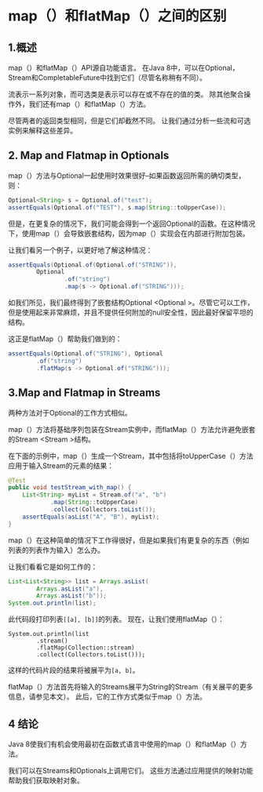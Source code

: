 # map（）和flatMap（）之间的区别

## 1.概述
map（）和flatMap（）API源自功能语言。 在Java 8中，可以在Optional，Stream和CompletableFuture中找到它们（尽管名称稍有不同）。

流表示一系列对象，而可选类是表示可以存在或不存在的值的类。 除其他聚合操作外，我们还有map（）和flatMap（）方法。

尽管两者的返回类型相同，但是它们却截然不同。 让我们通过分析一些流和可选实例来解释这些差异。

## 2. Map and Flatmap in Optionals
   map（）方法与Optional一起使用时效果很好–如果函数返回所需的确切类型，则：

```java
Optional<String> s = Optional.of("test");
assertEquals(Optional.of("TEST"), s.map(String::toUpperCase));
```

但是，在更复杂的情况下，我们可能会得到一个返回Optional的函数。在这种情况下，使用map（）会导致嵌套结构，因为map（）实现会在内部进行附加包装。

让我们看另一个例子，以更好地了解这种情况：

```java
assertEquals(Optional.of(Optional.of("STRING")),
        Optional
                .of("string")
                .map(s -> Optional.of("STRING")));
```

如我们所见，我们最终得到了嵌套结构Optional <Optional <String >>。尽管它可以工作，但是使用起来非常麻烦，并且不提供任何附加的null安全性，因此最好保留平坦的结构。

这正是flatMap（）帮助我们做到的：

```java
assertEquals(Optional.of("STRING"), Optional
        .of("string")
        .flatMap(s -> Optional.of("STRING")));
```

## 3.Map and Flatmap in Streams
两种方法对于Optional的工作方式相似。

map（）方法将基础序列包装在Stream实例中，而flatMap（）方法允许避免嵌套的Stream <Stream <R >>结构。

在下面的示例中，map（）生成一个Stream，其中包括将toUpperCase（）方法应用于输入Stream的元素的结果：

```java
@Test
public void testStream_with_map() {
    List<String> myList = Stream.of("a", "b")
            .map(String::toUpperCase)
            .collect(Collectors.toList());
    assertEquals(asList("A", "B"), myList);
}
```

map（）在这种简单的情况下工作得很好，但是如果我们有更复杂的东西（例如列表的列表作为输入）怎么办。


让我们看看它是如何工作的：

```java
List<List<String>> list = Arrays.asList(
        Arrays.asList("a"),
        Arrays.asList("b"));
System.out.println(list);
```

此代码段打印列表`[[a], [b]]`的列表。
现在，让我们使用flatMap（）：

```
System.out.println(list
        .stream()
        .flatMap(Collection::stream)
        .collect(Collectors.toList()));
```

这样的代码片段的结果将被展平为`[a, b]`。

flatMap（）方法首先将输入的Streams展平为String的Stream（有关展平的更多信息，请参见本文）。 此后，它的工作方式类似于map（）方法。

## 4 结论
Java 8使我们有机会使用最初在函数式语言中使用的map（）和flatMap（）方法。

我们可以在Streams和Optionals上调用它们。 这些方法通过应用提供的映射功能帮助我们获取映射对象。